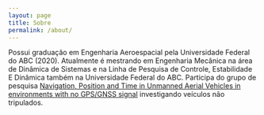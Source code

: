 ```yaml
---
layout: page
title: Sobre
permalink: /about/
---
```

Possui graduação em Engenharia Aeroespacial pela Universidade Federal do ABC (2020). Atualmente é mestrando em Engenharia Mecânica na área  de Dinâmica de Sistemas e na Linha de Pesquisa de Controle, Estabilidade E Dinâmica também na Universidade Federal do ABC. Participa do grupo de pesquisa [Navigation, Position and Time in Unmanned Aerial Vehicles in environments with no GPS/GNSS signal](https://osf.io/7jeck/) investigando veículos não tripulados.

<!-- This is the base Jekyll theme. You can find out more info about customizing your Jekyll theme, as well as basic Jekyll usage documentation at [jekyllrb.com](https://jekyllrb.com/)
 -->
<!-- You can find the source code for Minima at GitHub:
[jekyll][jekyll-organization] /
[minima](https://github.com/jekyll/minima)


[jekyll-organization]: https://github.com/jekyll -->
